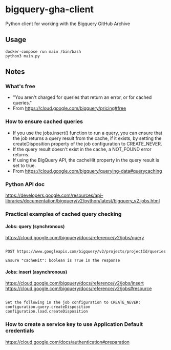 # bigquery-gha-client
Python client for working with the Bigquery GitHub Archive

## Usage
```
docker-compose run main /bin/bash
python3 main.py
```

## Notes
### What's free
* "You aren't charged for queries that return an error, or for cached queries."
* From https://cloud.google.com/bigquery/pricing#free

### How to ensure cached queries
* If you use the jobs.insert() function to run a query, you can ensure that the job returns a query result from the cache, if it exists, by setting the createDisposition property of the job configuration to CREATE_NEVER.
 * If the query result doesn't exist in the cache, a NOT_FOUND error returns.
* If using the BigQuery API, the cacheHit property in the query result is set to true.
* From https://cloud.google.com/bigquery/querying-data#querycaching

### Python API doc
https://developers.google.com/resources/api-libraries/documentation/bigquery/v2/python/latest/bigquery_v2.jobs.html

### Practical examples of cached query checking
#### Jobs: query (synchronous)
https://cloud.google.com/bigquery/docs/reference/v2/jobs/query
```

POST https://www.googleapis.com/bigquery/v2/projects/projectId/queries

Ensure "cacheHit": boolean is True in the response
```

#### Jobs: insert (asynchronous)
https://cloud.google.com/bigquery/docs/reference/v2/jobs/insert
https://cloud.google.com/bigquery/docs/reference/v2/jobs#resource
```

Set the following in the job configuration to CREATE_NEVER:
configuration.query.createDisposition
configuration.load.createDisposition
```

### How to create a service key to use Application Default credentials
https://cloud.google.com/docs/authentication#preparation
